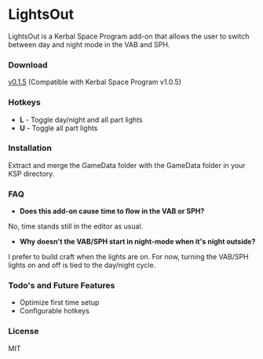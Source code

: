 # LightsOut
LightsOut is a Kerbal Space Program add-on that allows the user to switch between day and night mode in the VAB and SPH.

### Download
[v0.1.5](https://github.com/nodrog6/LightsOut/releases/download/v0.1.5/LightsOut-v0.1.5.zip) (Compatible with Kerbal Space Program v1.0.5)

### Hotkeys
* **L** - Toggle day/night and all part lights
* **U** - Toggle all part lights

### Installation
Extract and merge the GameData folder with the GameData folder in your KSP directory.

### FAQ
* __Does this add-on cause time to flow in the VAB or SPH?__

No, time stands still in the editor as usual.
* __Why doesn't the VAB/SPH start in night-mode when it's night outside?__

I prefer to build craft when the lights are on.  For now, turning the VAB/SPH lights on and off is tied to the day/night cycle.

### Todo's and Future Features
* Optimize first time setup
* Configurable hotkeys

### License
MIT